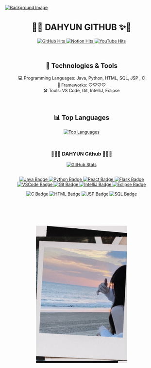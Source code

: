 [![Background Image](https://i.pinimg.com/originals/6c/eb/15/6ceb15014312ea3ae1c8561d5df1b656.jpg)](https://github.com/Dahyun1016)
<h1 align="center"> 💖✨ DAHYUN GITHUB ✨💖</h1>
<p align="center">
  <a href="https://github.com/Dahyun1016">
    <img src="https://hits.seeyoufarm.com/api/count/incr/badge.svg?url=https%3A%2F%2Fgithub.com%2FDahyun1016&count_bg=%23000000&title_bg=%23000000&icon=github.svg&icon_color=%23E7E7E7&title=DAHYUN&edge_flat=false" alt="GitHub Hits"/>
  </a>
  <a href="https://www.notion.so/Blog-6cc3d91211e84c358dcb04adc65be593">
    <img src="https://hits.seeyoufarm.com/api/count/incr/badge.svg?url=https%3A%2F%2Fwww.notion.so%2FBlog-6cc3d91211e84c358dcb04adc65be593&count_bg=%23000000&title_bg=%23000000&icon=notion.svg&icon_color=%23E7E7E7&title=DAHYUN+NOTION%21&edge_flat=false" alt="Notion Hits"/>
  </a>
  <a href="https://youtu.be/YDPBlzDPFLg">
    <img src="https://hits.seeyoufarm.com/api/count/incr/badge.svg?si=PQbYnRKQSr4-vJzW&url=https%3A%2F%2Fyoutu.be%2FYDPBlzDPFLg&count_bg=%23FFFFFF&title_bg=%23FFAEE4&icon=youtubetv.svg&icon_color=%23E7E7E7&title=LOVE&edge_flat=false" alt="YouTube Hits"/>
  </a>
</p>
<br>

<h2 align="center">🔧 Technologies & Tools</h2>

<p align="center">
  💻 Programming Languages: Java, Python, HTML, SQL, JSP , C <br>
  🚀 Frameworks: ♡♡♡♡ <br>
  🛠️ Tools: VS Code, Git, IntelliJ, Eclipse
</p>
<br>
<h2 align="center">📊 Top Languages</h2>

<p align="center">
  <a href="https://github.com/Dahyun1016">
    <img src="https://github-readme-stats.vercel.app/api/top-langs/?username=Dahyun1016&layout=compact&theme=radical" alt="Top Languages"/>
  </a>
</p>
<br>
<h3 align="center">👩‍💻💖 DAHYUN Github 💖👩‍💻</h3>

<div align="center">
  <a href="https://github.com/Dahyun1016">
    <img src="https://github-readme-stats.vercel.app/api?username=Dahyun1016&hide_title=true&show_icons=true&include_all_commits=true&disable_animations=true&theme=vue" alt="GitHub Stats"/>
  </a>
</div>

<br>


<p align="center">
  <a href="https://img.shields.io/badge/Java-%23FF69B4.svg?style=flat&logo=java&logoColor=white">
    <img src="https://img.shields.io/badge/Java-%23FF69B4.svg?style=flat&logo=java&logoColor=white" alt="Java Badge"/>
  </a>
  <a href="https://img.shields.io/badge/Python-%233776AB.svg?style=flat&logo=python&logoColor=white">
    <img src="https://img.shields.io/badge/Python-%233776AB.svg?style=flat&logo=python&logoColor=white" alt="Python Badge"/>
  </a>
  <a href="https://img.shields.io/badge/React-%2361DAFB.svg?style=flat&logo=react&logoColor=white">
    <img src="https://img.shields.io/badge/React-%2361DAFB.svg?style=flat&logo=react&logoColor=white" alt="React Badge"/>
  </a>
  <a href="https://img.shields.io/badge/Flask-%23000000.svg?style=flat&logo=flask&logoColor=white">
    <img src="https://img.shields.io/badge/Flask-%23000000.svg?style=flat&logo=flask&logoColor=white" alt="Flask Badge"/>
  </a>
  <a href="https://img.shields.io/badge/VSCode-%23007ACC.svg?style=flat&logo=visual-studio-code&logoColor=white">
    <img src="https://img.shields.io/badge/VSCode-%23007ACC.svg?style=flat&logo=visual-studio-code&logoColor=white" alt="VSCode Badge"/>
  </a>
  <a href="https://img.shields.io/badge/Git-%23F05032.svg?style=flat&logo=git&logoColor=white">
    <img src="https://img.shields.io/badge/Git-%23F05032.svg?style=flat&logo=git&logoColor=white" alt="Git Badge"/>
  </a>
  <a href="https://img.shields.io/badge/IntelliJ-%23000000.svg?style=flat&logo=intellij-idea&logoColor=white">
    <img src="https://img.shields.io/badge/IntelliJ-%23000000.svg?style=flat&logo=intellij-idea&logoColor=white" alt="IntelliJ Badge"/>
  </a>
  <a href="https://img.shields.io/badge/Eclipse-%2C2C2255.svg?style=flat&logo=eclipse-ide&logoColor=white">
    <img src="https://img.shields.io/badge/Eclipse-%2C2C2255.svg?style=flat&logo=eclipse-ide&logoColor=white" alt="Eclipse Badge"/>
  </a>
</p>
<p align="center">
  <a href="https://img.shields.io/badge/C-%2300599C.svg?style=flat&logo=c&logoColor=white">
    <img src="https://img.shields.io/badge/C-%2300599C.svg?style=flat&logo=c&logoColor=white" alt="C Badge"/>
  </a>
  <a href="https://img.shields.io/badge/HTML-%23E34F26.svg?style=flat&logo=html5&logoColor=white">
    <img src="https://img.shields.io/badge/HTML-%23E34F26.svg?style=flat&logo=html5&logoColor=white" alt="HTML Badge"/>
  </a>
  <a href="https://img.shields.io/badge/JSP-%23007ACC.svg?style=flat&logo=java&logoColor=white">
    <img src="https://img.shields.io/badge/JSP-%23007ACC.svg?style=flat&logo=java&logoColor=white" alt="JSP Badge"/>
  </a>
  <a href="https://img.shields.io/badge/SQL-%23007ACC.svg?style=flat&logo=sql&logoColor=white">
    <img src="https://img.shields.io/badge/SQL-%23007ACC.svg?style=flat&logo=sql&logoColor=white" alt="SQL Badge"/>
  </a>
</p>


<br>
<br>
<br>
<br>
<p align="center">
  <a href="https://github.com/Dahyun1016">
    <img src="https://github.com/Dahyun1016/Dahyun1016/raw/main/IMG_5338.JPG" alt="다현의 프로필 사진" width="300" height="450">
  </a>
</p>

